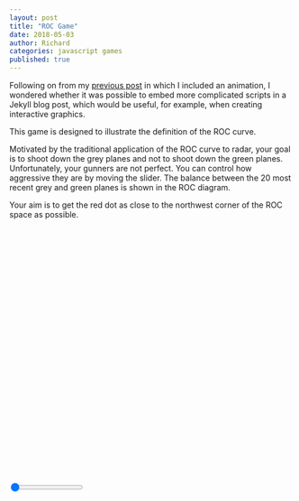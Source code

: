 ```yaml
---
layout: post
title: "ROC Game"
date: 2018-05-03
author: Richard
categories: javascript games
published: true
---
```


<link rel="stylesheet" href="/blog/css/2018-05/slider.css">

Following on from my [previous post](https://datascienceconfidential.github.io/predictive-models/javascript/2018/04/18/ROC-and-CAP.html)
in which I included an animation, I wondered whether it was possible to embed more complicated scripts in a Jekyll blog post, which
would be useful, for example, when creating interactive graphics.

This game is designed to illustrate the definition of the ROC curve. 

Motivated by the traditional application of the ROC curve to radar, your goal is to shoot down the grey planes and not to shoot down the 
green planes. Unfortunately, your gunners are not perfect. You can control how aggressive they are by moving the slider. The balance between the 20 most recent grey and green planes is shown in the ROC diagram.

Your aim is to get the red dot as close to the northwest corner of the ROC space as possible.

<canvas id="canvas" width="600" height="520" style="display: block; margin: 0 auto;"></canvas>

<div style="width: 100%;">
  <input type="range" min="0" max="100" value="0" class="slider" id="myRange">
</div>

<script type="text/javascript" src="/blog/scripts/2018-05/roc.js"></script>
